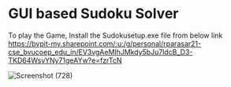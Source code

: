 # GUI based Sudoku Solver
To play the Game, Install the Sudokusetup.exe file from below link
https://bvpit-my.sharepoint.com/:u:/g/personal/rparasar21-cse_bvucoep_edu_in/EV3vgAeMlhJMkdy5bJu7ldcB_D3-TKD64WsvYNy71geAYw?e=fzrTcN

![Screenshot (728)](https://user-images.githubusercontent.com/110784718/232130997-b901cb9f-26e9-41c2-9b4d-488c70172540.png)
